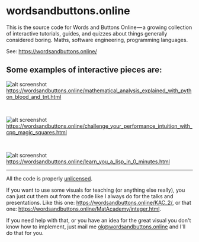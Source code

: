 # wordsandbuttons.online

This is the source code for Words and Buttons Online — a growing collection of interactive tutorials, guides, and quizzes about things generally considered boring. Maths, software engineering, programming languages.

See: https://wordsandbuttons.online/

## Some examples of interactive pieces are:

![alt screenshot](https://github.com/akalenuk/wordsandbuttons/blob/master/images/mathematical_analysis_explained_with_python_blood_and_tnt.png)
https://wordsandbuttons.online/mathematical_analysis_explained_with_python_blood_and_tnt.html

&nbsp;

![alt screenshot](https://github.com/akalenuk/wordsandbuttons/blob/master/images/challenge_your_performance_intuition_with_cpp_magic_squares.png)
https://wordsandbuttons.online/challenge_your_performance_intuition_with_cpp_magic_squares.html

&nbsp;

![alt screenshot](https://github.com/akalenuk/wordsandbuttons/blob/master/images/learn_you_a_lisp_in_0_minutes.png)
https://wordsandbuttons.online/learn_you_a_lisp_in_0_minutes.html

---

All the code is properly <a href="http://unlicense.org/">unlicensed</a>. 

If you want to use some visuals for teaching (or anything else really), you can just cut them out from the code like I always do for the talks and presentations. Like this one: https://wordsandbuttons.online/KAC_2/, or that one: https://wordsandbuttons.online/MatAcademy/integer.html. 

If you need help with that, or you have an idea for the great visual you don't know how to implement, just mail me ok@wordsandbuttons.online and I'll do that for you.

